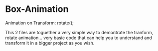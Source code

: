 # Box-Animation
Animation on Transform: rotate();

This 2 files are toguether a very simple way to demontrate the tranform, rotate animation...
very basic code that can help you to understand and transform it in a bigger project as you wish.
